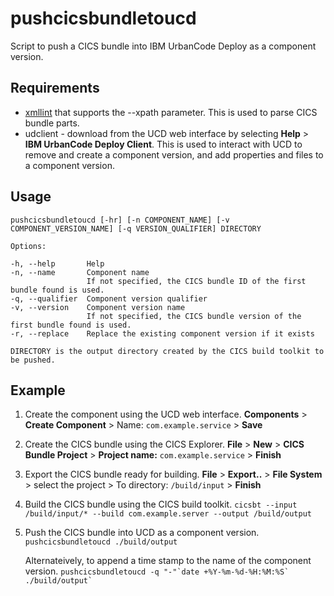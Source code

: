 # pushcicsbundletoucd
Script to push a CICS bundle into IBM UrbanCode Deploy as a component version.

## Requirements

* [xmllint](http://xmlsoft.org/xmllint.html) that supports the --xpath parameter. This is used to parse CICS bundle parts.
* udclient - download from the UCD web interface by selecting **Help** > **IBM UrbanCode Deploy Client**. This is used to interact with UCD to remove and create a component version, and add properties and files to a component version.

## Usage

```
pushcicsbundletoucd [-hr] [-n COMPONENT_NAME] [-v COMPONENT_VERSION_NAME] [-q VERSION_QUALIFIER] DIRECTORY

Options:

-h, --help       Help
-n, --name       Component name
                 If not specified, the CICS bundle ID of the first bundle found is used.
-q, --qualifier  Component version qualifier
-v, --version    Component version name
                 If not specified, the CICS bundle version of the first bundle found is used.
-r, --replace    Replace the existing component version if it exists

DIRECTORY is the output directory created by the CICS build toolkit to be pushed.
```

## Example

1. Create the component using the UCD web interface.
   **Components** > **Create Component** > Name: `com.example.service` > **Save**

1. Create the CICS bundle using the CICS Explorer.
    **File** > **New** > **CICS Bundle Project** > **Project name:** `com.example.service` > **Finish**

1. Export the CICS bundle ready for building.
    **File** > **Export..** > **File System** > select the project > To directory: `/build/input` > **Finish**

1. Build the CICS bundle using the CICS build toolkit.
    `cicsbt --input /build/input/* --build com.example.server --output /build/output`

1. Push the CICS bundle into UCD as a component version.
    `pushcicsbundletoucd ./build/output`

    Alternateively, to append a time stamp to the name of the component version.
    ```pushcicsbundletoucd -q "-"`date +%Y-%m-%d-%H:%M:%S` ./build/output` ```

